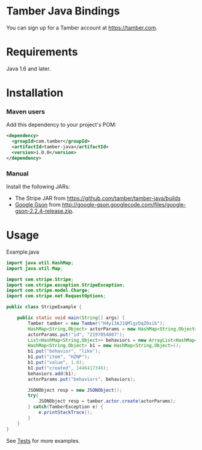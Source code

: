 # Tamber Java Bindings

You can sign up for a Tamber account at https://tamber.com.

Requirements
============

Java 1.6 and later.

Installation
============

### Maven users

Add this dependency to your project's POM:

```xml
<dependency>
  <groupId>com.tamber</groupId>
  <artifactId>tamber-java</artifactId>
  <version>1.0.0</version>
</dependency>
```

### Manual

Install the following JARs:

* The Stripe JAR from https://github.com/tamber/tamber-java/builds
* [Google Gson](http://code.google.com/p/google-gson/) from <http://google-gson.googlecode.com/files/google-gson-2.2.4-release.zip>.

Usage
=====

Example.java

```java
import java.util.HashMap;
import java.util.Map;

import com.stripe.Stripe;
import com.stripe.exception.StripeException;
import com.stripe.model.Charge;
import com.stripe.net.RequestOptions;

public class StripeExample {

    public static void main(String[] args) {
        Tamber tamber = new Tamber("H4y13AJ1QMlgzOqZ0sib");
        HashMap<String,Object> actorParams = new HashMap<String,Object>();
        actorParams.put("id", "2197054087");
        List<HashMap<String,Object>> behaviors = new ArrayList<HashMap<String,Object>>();
        HashMap<String,Object> b1 = new HashMap<String,Object>();
        b1.put("behavior", "like");
        b1.put("item", "HZNP");
        b1.put("value", 1.0);
        b1.put("created", 1446417346);
        behaviors.add(b1);
        actorParams.put("behaviors", behaviors);

        JSONObject resp = new JSONObject();
        try{
            JSONObject resp = tamber.actor.create(actorParams);
        } catch(TamberException e) {
            e.printStackTrace();
        }
    }
}
```

See [Tests](https://github.com/tamber/tamber-java/tree/master/src/test/java/com/tamber) for more examples.

